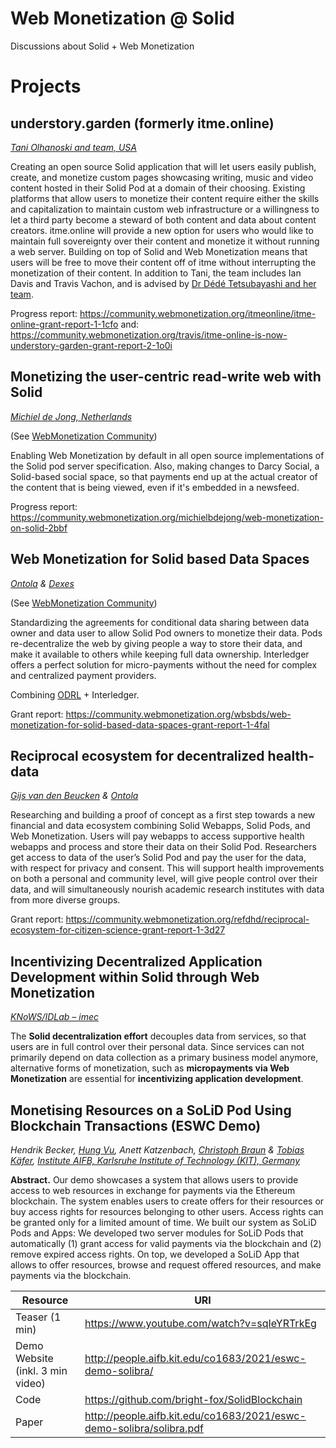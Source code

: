 # Web Monetization @ Solid
Discussions about Solid + Web Monetization

# Projects
## understory.garden (formerly itme.online)
[_Tani Olhanoski and team, USA_](https://www.grantfortheweb.org/blog/2020-flagship-grantees)

Creating an open source Solid application that will let users easily publish, create, and monetize custom pages showcasing writing, music and video content hosted in their Solid Pod at a domain of their choosing. Existing platforms that allow users to monetize their content require either the skills and capitalization to maintain custom web infrastructure or a willingness to let a third party become a steward of both content and data about content creators. itme.online will provide a new option for users who would like to maintain full sovereignty over their content and monetize it without running a web server. Building on top of Solid and Web Monetization means that users will be free to move their content off of itme without interrupting the monetization of their content. In addition to Tani, the team includes Ian Davis and Travis Vachon, and is advised by [Dr Dédé Tetsubayashi and her team](https://incluu.us).

Progress report: https://community.webmonetization.org/itmeonline/itme-online-grant-report-1-1cfo
and: https://community.webmonetization.org/travis/itme-online-is-now-understory-garden-grant-report-2-1o0i

## Monetizing the user-centric read-write web with Solid
[_Michiel de Jong, Netherlands_](https://www.grantfortheweb.org/blog/2020-mid-grantees)

(See [WebMonetization Community](https://community.webmonetization.org/michielbdejong/comment/ec))

Enabling Web Monetization by default in all open source implementations of the Solid pod server specification. Also, making changes to Darcy Social, a Solid-based social space, so that payments end up at the actual creator of the content that is being viewed, even if it's embedded in a newsfeed.

Progress report: https://community.webmonetization.org/michielbdejong/web-monetization-on-solid-2bbf
## Web Monetization for Solid based Data Spaces
_[Ontola](https://ontola.io/) & [Dexes](https://www.dexes.nl/home-dexes/)_

(See [WebMonetization Community](https://community.webmonetization.org/joepio/comment/c8))

Standardizing the agreements for conditional data sharing between data owner and data user to allow Solid Pod owners to monetize their data. Pods re-decentralize the web by giving people a way to store their data, and make it available to others while keeping full data ownership. Interledger offers a perfect solution for micro-payments without the need for complex and centralized payment providers. 

Combining [ODRL](https://www.w3.org/TR/odrl-model/) + Interledger.

Grant report: https://community.webmonetization.org/wbsbds/web-monetization-for-solid-based-data-spaces-grant-report-1-4fal

## Reciprocal ecosystem for decentralized health-data
_[Gijs van den Beucken](https://opengezondheid.nl/) & [Ontola](https://ontola.io/)_

Researching and building a proof of concept as a first step towards a new financial and data ecosystem combining Solid Webapps, Solid Pods, and Web Monetization. Users will pay webapps to access supportive health webapps and process and store their data on their Solid Pod. Researchers get access to data of the user’s Solid Pod and pay the user for the data, with respect for privacy and consent. This will support health improvements on both a personal and community level, will give people control over their data, and will simultaneously nourish academic research institutes with data from more diverse groups.

Grant report: https://community.webmonetization.org/refdhd/reciprocal-ecosystem-for-citizen-science-grant-report-1-3d27

## Incentivizing Decentralized Application Development within Solid through Web Monetization
_[KNoWS/IDLab – imec](https://github.com/KNowledgeOnWebScale/solid-web-monetization)_

The **Solid decentralization effort** decouples data from services, so that users are in full control over their personal data.
Since services can not primarily depend on data collection as a primary business model anymore, alternative forms of monetization,
such as **micropayments via Web Monetization** are essential for **incentivizing application development**.

## Monetising Resources on a SoLiD Pod Using Blockchain Transactions (ESWC Demo)
_Hendrik Becker, [Hung Vu](https://github.com/bright-fox), Anett Katzenbach, [Christoph Braun](https://github.com/uvdsl) & [Tobias Käfer](https://www.aifb.kit.edu/web/Tobias_K%C3%A4fer), [Institute AIFB, Karlsruhe Institute of Technology (KIT), Germany](https://aifb.kit.edu/web/Hauptseite/en)_

**Abstract.** Our demo showcases a system that allows users to provide access to web resources in exchange for payments via the Ethereum blockchain. The system enables users to create offers for their resources or buy access rights for resources belonging to other users. Access rights can be granted only for a limited amount of time. We built our system as SoLiD Pods and Apps: We developed two server modules for SoLiD Pods that automatically (1) grant access for valid payments via the blockchain and (2) remove expired access rights. On top, we developed a SoLiD App that allows to offer resources, browse and request offered resources, and make payments via the blockchain.

| Resource | URI |
|---|---|
|Teaser (1 min) | https://www.youtube.com/watch?v=sqIeYRTrkEg |
| Demo Website (inkl. 3 min video) | http://people.aifb.kit.edu/co1683/2021/eswc-demo-solibra/ |
| Code | https://github.com/bright-fox/SolidBlockchain |
| Paper | http://people.aifb.kit.edu/co1683/2021/eswc-demo-solibra/solibra.pdf |
